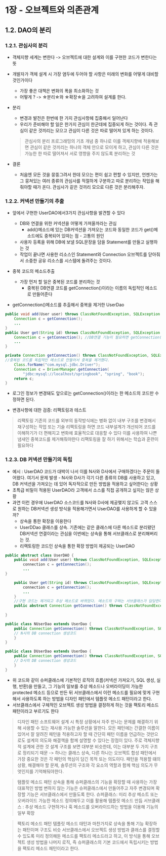 # 1장 - 오브젝트와 의존관계

## 1.2. DAO의 분리 


### 1.2.1. 관심사의 분리

* 객체지향 세계는 변한다 -> 오브젝트에 대한 설계와 이를 구현한 코드가 변한다는 뜻
* 개발자가 객체 설계 시 가장 염두에 두어야 할 사항은 미래의 변화를 어떻게 대비할 것인가이다
  * 가장 좋은 대책은 변화의 폭을 최소화하는 것
  * 어떻게 ? -> ☆분리☆와 ☆확장☆을 고려하여 설계를 한다.

* 분리 
  * 변경과 발전은 한번에 한 가지 관심사항헤 집중해서 일어난다
  * 우리가 준비해야 할 일은 한가지 관심이 한군데에 집중되게 하는 것이다. 즉 관심이 같은 것끼리는 모으고 관심이 다른 것은 따로 떨어져 있게 하는 것이다.
  > 관심사의 분리
  > 프로그래밍의 기초 개념 중 하나로 이를 객체지향에 적용해보면 관심이 같은 것끼리는 하나의 객체 안으로 모이게 하고, 관심이 다른 것은 가능한 한 따로 떨어져서 서로 영향을 주지 않도록 분리하는 것

* 결론 
  * 처음엔 모든 것을 뭉뚱그려서 한데 모으는 편이 쉽고 편할 수 있지만, 언젠가는 그 뭉쳐있는 여러 종류의 관심사를 적절하게 구분하고 따로 분리하는 작업을 해줘야할 때가 온다. 관심사가 같은 것끼리 모으로 다른 것은 분리해주자.

### 1.2.2. 커넥션 만들기의 추출
* 앞에서 구현한 UserDAO에서3가지 관심사항을 발견할 수 있다
  * DB와 연결을 위한 커넥션을 어떻게 가져올까라는 관심
    * add()메소드에 있는 DB커넥션을 가져오는 코드와 동일한 코드가 get()메소드에도 중복되어 있따는 점 - 고통의 원인
  * 사용자 등록을 위해 DB에 보낼 SQL문장을 담을 Statement를 만들고 실행하는 것
  * 작업이 끝나면 사용한 리소스인 Statement와 Connection 오브젝트를 닫아줘서 소중한 공유 리소스를 시스템에 돌려주는 것이다.


* 중복 코드의 메소드추출
  * 가장 먼저 할 일은 중복된 코드를 분리하는 것 
    * 중복된 DB연결 코드를 getConnection()이라는 이름의 독립적인 메소드로 만들어준다
* getConnection()메소드를 추출해서 중복을 제거한 UserDao
```java
public void add(User user) throws ClassNotFoundException, SQLException {
    Connection c = getConnection();
    ...
}
public User get(String id) throws ClassNotFoundException, SQLException {
    Connection c = getConnection(); //DB연결 기능이 필요하면 getConnection()메소드를 이용하게 된다
    ...
}

private Connection getConnection() throws ClassNotFoundException, SQLException {
//중복된 코드를 독립적인 메소드로 만들어서 중복을 제거했다.
    Class.forName("com.mysql.jdbc.Driver");
    Connection c = DriverManager.getConnection(
        "jdbc:mysql://localhost/springbook", "spring", "book");
    return c;
}
```
* 로그인 정보가 변경돼도 앞으로는 getConnection()이라는 한 메소드의 코드만 수정하면 된다.


* 변경사항에 대한 검증: 리팩토링과 테스트
> 리팩토링 
> 기존의 코드를 외부의 동작방식에는 병화 없이 내부 구조를 변경해서 재구성하는 작업 또는 기술
> 리팩토링을 하면 코드 내부설계가 개선되어 코드를 이해하기가 더 편해지고 변화에 효율적으로 대응할 수 있다
> 이를 사용하여 나쁜 냄새인 중복코드를 제거해줘야한다
> 리팩토링을 잘 하기 위해서는 학습과 훈련이 필요하다

### 1.2.3. DB 커넥션 만들기의 독립
* 예시 : UserDAO 코드가 대박이 나서 이를 N사와 D사에서 구매하겠다는 주문이 들어왔다. 여기서 문제 발생 - N사와 D사가 각기 다른 종류의 DB를 사용하고 있고, DB 커넥션을 가져오는 데 있어 독자적으로 만든 방법을 적용하고 싶어한다는 상황 
* 초특급 비밀이 적용된 UserDAO라 고객에서 소스를 직접 공개하고 싶지는 않은 상황
* 과연 이런 경우에 UserDAO 소스코드를 N사와 D사에 제공햊지 않고도 고객 스스로 원하는 DB커넥션 생성 방식을 적용해가면서 UserDAO를 사용하게 할 수 있을까?
  * 상속을 통한 확장을 이용한다
  * UserDDao 클래스를 상속. 기존에는 같은 클래스에 다른 메소드로 분리됐던 DB커넥션 연결이라는 관심을 이번에는 상속을 통해 서브클래스로 분리해버리는 것.
  * 리랙토링한 코드인 상속을 통한 확장 방법이 제공되는 UserDAO
```java
public abstract class UserDAO {
    public void add(User user) throws ClassNotFoundException, SQLException {
        connection c = getConnection();
        ...
}

    public User get(String id) throws ClassNotFoundException, SQLException {
        connection c = getConnection();
        ...
    }
    //구현 코드는 제거되고 추상 메소드로 바뀌었다. 메소드의 구혀는 서브클래스가 담당한다.
    public abstract Connection getConnection() throws ClassNotFoundException, SQLEception;
    
}

public class NUserDao extends UserDao {
    public Connection getConnection() throws ClassNotFoundException, SQLException {
    // N사의 DB connection 생성코드
    }
}

public class DUserDao extends UserDao {
    public Connection getConnection() throws ClassNotFoundException, SQLException {
    // D사의 DB connection 생성코드
    }
}

```
* 위 코드와 같이 슈퍼클래스에 기본적인 로직의 흐름(커넥션 가져오기, SQL 생성, 실행, 반환)을 만들고, 그 기능의 일보를 추상 메소드나 오버라이딩이 가능한 protected 메소드 등으로 만든 뒤 서브클래스에서 이런 메소드를 필요에 맞게 구현해서 사용하도록 하는 방법을 디자인 패턴에서 템플릿 메소드 패턴이라고 한다.
* 서브클래스에서 구체적인 오브젝트 생성 방법을 결정하게 하는 것을 팩토리 메소드 패턴이라고 부르기도 한다


> 디자인 패턴
> 소프트웨어 설계 시 특정 상황에서 자주 만나는 문제를 해결하기 위해 사용할 수 있는 재사용 가능한 솔루션을 말한다.
> 모든 패턴에는 간결한 이름이 있어서 잘 알려진 패턴을 적용하고자 할 때 간단히 패턴 이름을 언급하는 것만으로도 설계의 의도와 해결책을 함께 설명할 수 있다는 장점이 있다. 
> 주로 객체지향적 설계에 관한 것
> 설계 구조를 보면 대부분 비슷한데, 이는 대부분 두 가지 구조로 정리되기 때문 -> 하나는 클래스 상속, 다른 하나는 오브젝트 합성
> 패턴에서 가장 중요한 것은 각 패턴의 핵심이 담긴 목적 또는 의도이다. 
> 패턴을 적용할 떄의 상황, 해결해야 할 문제, 솔루션의 구조와 각 요소의 역할과 함께 핵심 의도가 무엇인지를 기억해둬야한다.


> 탬플릿 메소드 패턴
> 상속을 통해 슈퍼클래스의 기능을 확장할 때 사용하는 가장 대표적인 방법
> 변하지 않는 기능은 슈퍼클래스에서 만들어주고 자주 변경되며 확장할 기능은 서브클래스에서 만들도록 한다.
> 슈퍼클래스: 미리 추상 메소트 또는 오버라이드 가능한 메소드 정의해두고 이를 활용해 템플릿 메소드 만듬
> 서브클래스 : 추상 메소드 구현하거나 훅 메소드를 오버라이드하는 방법을 이용해 기능의 일부 확장



> 팩토리 메소드 패턴
> 템플릿 메소드 태턴과 마찬가지로 상속을 통해 기능 확장하는 패턴이며 구조도 비슷
> 서브클래스에서 오브젝트 생성 방법과 클래스를 결정할 수 있도록 미리 정의해둔 메소드를 팩토리 메소드라고 하고, 이 방식을 통해 오브젝트 생성 방법을 나머지 로직, 즉 슈퍼클래스의 기본 코드에서 독립시키는 방법을 팩토리 메소드 패턴이라고 한다.

